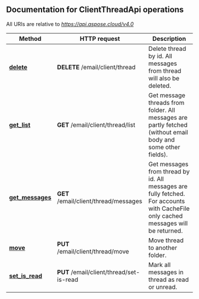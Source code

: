 ## Documentation for ClientThreadApi operations

All URIs are relative to *https://api.aspose.cloud/v4.0*

Method | HTTP request | Description
------ | ------------ | -----------
[**delete**](ClientThreadApi.md#delete)| **DELETE** /email/client/thread|Delete thread by id. All messages from thread will also be deleted.             
[**get_list**](ClientThreadApi.md#get_list)| **GET** /email/client/thread/list|Get message threads from folder. All messages are partly fetched (without email body and some other fields).             
[**get_messages**](ClientThreadApi.md#get_messages)| **GET** /email/client/thread/messages|Get messages from thread by id. All messages are fully fetched. For accounts with CacheFile only cached messages will be returned.             
[**move**](ClientThreadApi.md#move)| **PUT** /email/client/thread/move|Move thread to another folder.             
[**set_is_read**](ClientThreadApi.md#set_is_read)| **PUT** /email/client/thread/set-is-read|Mark all messages in thread as read or unread.             
